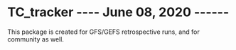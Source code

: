 # TC_tracker ----  June 08, 2020  ------
This package is created for GFS/GEFS retrospective runs, and for community as well.

